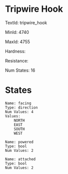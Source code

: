 # Tripwire Hook

TextId: tripwire_hook

MinId: 4740

MaxId: 4755

Hardness: 

Resistance: 


Num States: 16

# States
```
Name: facing
Type: direction
Num Values: 4
Values:
    NORTH
    EAST
    SOUTH
    WEST

Name: powered
Type: bool
Num Values: 2

Name: attached
Type: bool
Num Values: 2
```